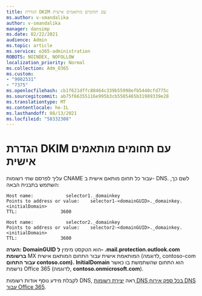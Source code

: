 ```yaml
---
title: הגדרת DKIM עם תחומים מותאמים אישית
ms.author: v-smandalika
author: v-smandalika
manager: dansimp
ms.date: 02/22/2021
audience: Admin
ms.topic: article
ms.service: o365-administration
ROBOTS: NOINDEX, NOFOLLOW
localization_priority: Normal
ms.collection: Adm_O365
ms.custom:
- "9002531"
- "7375"
ms.openlocfilehash: cb1f621dffc88464c339b55998efb5440cfd775c
ms.sourcegitcommit: ab75f66355116e995b3cb5505465b31989339e28
ms.translationtype: MT
ms.contentlocale: he-IL
ms.lasthandoff: 08/13/2021
ms.locfileid: "58332308"
---
```

# <a name="set-up-dkim-with-custom-domains"></a>הגדרת DKIM עם תחומים מותאמים אישית

עליך לפרסם שתי רשומות CNAME עבור כל תחום מותאם אישית ב- DNS. לשם כך, השתמש בתבנית הבאה:

```console
Host name:            selector1._domainkey
Points to address or value:    selector1-<domainGUID>._domainkey.<initialDomain>
TTL:                3600

Host name:            selector2._domainkey
Points to address or value:    selector2-<domainGUID>._domainkey.<initialDomain>
TTL:                3600
```
**הערה:** **DomainGUID** הוא הטקסט מימין **ל- .mail.protection.outlook.com ברשומת** MX המותאמת אישית עבור התחום המותאם אישית (לדוגמה, contoso-com **עבור התחום contoso.com).** **InitialDomain** הוא התחום שהשתמשת בו כאשר נרשמת Office 365 (לדוגמה, **contoso.onmicrosoft.com**).

לקבלת מידע נוסף אודות רשומות DNS, ראה [יצירת רשומות DNS בכל ספק אירוח DNS עבור Office 365](https://docs.microsoft.com/microsoft-365/admin/get-help-with-domains/create-dns-records-at-any-dns-hosting-provider).